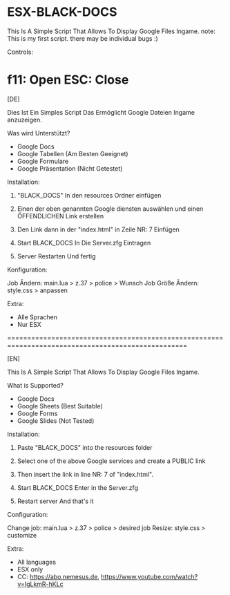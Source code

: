 # ESX-BLACK-DOCS
This Is A Simple Script That Allows To Display Google Files Ingame. note: This is my first script. there may be individual bugs :)


Controls:

f11: Open 
ESC: Close
============

[DE]

Dies Ist Ein Simples Script Das Ermöglicht Google Dateien Ingame anzuzeigen.

 

Was wird Unterstützt?
- Google Docs
- Google Tabellen (Am Besten Geeignet)
- Google Formulare
- Google Präsentation (Nicht Getestet)

 

Installation:

1.  "BLACK_DOCS" In den resources Ordner einfügen

2. Einen der oben genannten Google diensten auswählen und einen ÖFFENDLICHEN Link erstellen

3. Den Link dann in der "index.html" in Zeile NR: 7 Einfügen

4. Start BLACK_DOCS In Die Server.zfg Eintragen 

5. Server Restarten Und fertig

 

Konfiguration:

Job Ändern: main.lua > z.37 > police > Wunsch Job
Größe Ändern: style.css > anpassen 

 

Extra:
- Alle Sprachen 
- Nur ESX

===================================================================================================

[EN]

 

This Is A Simple Script That Allows To Display Google Files Ingame.

 

What is Supported?
- Google Docs
- Google Sheets (Best Suitable)
- Google Forms
- Google Slides (Not Tested)

 

Installation:

1. Paste "BLACK_DOCS" into the resources folder

2. Select one of the above Google services and create a PUBLIC link

3. Then insert the link in line NR: 7 of "index.html".

4. Start BLACK_DOCS Enter in the Server.zfg

5. Restart server And that's it

 

Configuration:

Change job: main.lua > z.37 > police > desired job
Resize: style.css > customize

 

Extra:
- All languages
- ESX only
- CC: https://abo.nemesus.de, https://www.youtube.com/watch?v=IgLkmR-hKLc 

